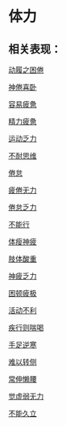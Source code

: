 # 体力## 相关表现：[动履之困倦](https://www.gmzyjc.com/search/result?wd=动履之困倦)[神倦喜卧](https://www.gmzyjc.com/search/result?wd=神倦喜卧)[容易疲惫](https://www.gmzyjc.com/search/result?wd=容易疲惫)[精力疲惫](https://www.gmzyjc.com/search/result?wd=精力疲惫)[运动乏力](https://www.gmzyjc.com/search/result?wd=运动乏力)[不耐思维](https://www.gmzyjc.com/search/result?wd=不耐思维)[倦怠](https://www.gmzyjc.com/search/result?wd=倦怠)[疲倦无力](https://www.gmzyjc.com/search/result?wd=疲倦无力)[倦怠乏力](https://www.gmzyjc.com/search/result?wd=倦怠乏力)[不能行](https://www.gmzyjc.com/search/result?wd=不能行)[体瘦神疲](https://www.gmzyjc.com/search/result?wd=体瘦神疲)[肢体酸重](https://www.gmzyjc.com/search/result?wd=肢体酸重)[神疲乏力](https://www.gmzyjc.com/search/result?wd=神疲乏力)[困顿疲极](https://www.gmzyjc.com/search/result?wd=困顿疲极)[活动不利](https://www.gmzyjc.com/search/result?wd=活动不利)[疾行则喘喝](https://www.gmzyjc.com/search/result?wd=疾行则喘喝)[手足逆寒](https://www.gmzyjc.com/search/result?wd=手足逆寒)[难以转侧](https://www.gmzyjc.com/search/result?wd=难以转侧)[常伸懒腰](https://www.gmzyjc.com/search/result?wd=常伸懒腰)[觉虚弱无力](https://www.gmzyjc.com/search/result?wd=觉虚弱无力)[不能久立](https://www.gmzyjc.com/search/result?wd=不能久立)